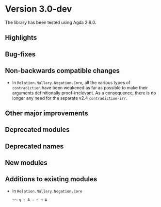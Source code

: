 Version 3.0-dev
===============

The library has been tested using Agda 2.8.0.

Highlights
----------

Bug-fixes
---------

Non-backwards compatible changes
--------------------------------

* In `Relation.Nullary.Negation.Core`, all the various types of `contradiction`
  have been weakened as far as possible to make their arguments definitionally
  proof-irrelevant. As a consequence, there is no longer any need for the
  separate v2.4 `contradiction-irr`.

Other major improvements
------------------------

Deprecated modules
------------------

Deprecated names
----------------

New modules
-----------

Additions to existing modules
-----------------------------

* In `Relation.Nullary.Negation.Core`
  ```agda
  ¬¬-η : A → ¬ ¬ A
  ```

